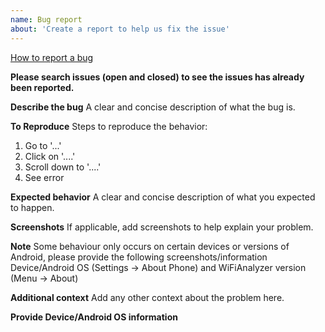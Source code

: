 ```yaml
---
name: Bug report
about: 'Create a report to help us fix the issue'
---
```


[How to report a bug](https://github.com/VREMSoftwareDevelopment/WiFiAnalyzer/wiki/Feedback)

**Please search issues (open and closed) to see the issues has already been reported.**

**Describe the bug**
A clear and concise description of what the bug is.

**To Reproduce**
Steps to reproduce the behavior:

1. Go to '...'
2. Click on '....'
3. Scroll down to '....'
4. See error

**Expected behavior**
A clear and concise description of what you expected to happen.

**Screenshots**
If applicable, add screenshots to help explain your problem.

**Note**
Some behaviour only occurs on certain devices or versions of Android, please provide the following screenshots/information Device/Android OS (Settings → About Phone) and WiFiAnalyzer version (Menu -> About)

**Additional context**
Add any other context about the problem here.

**Provide Device/Android OS information**
